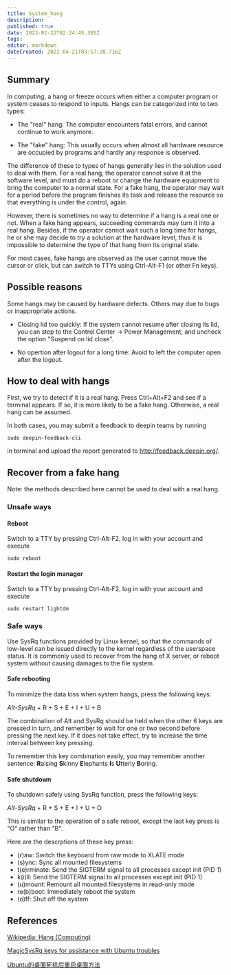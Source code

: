 ```yaml
---
title: System_hang
description: 
published: true
date: 2023-02-22T02:24:45.385Z
tags: 
editor: markdown
dateCreated: 2022-04-21T03:57:20.716Z
---
```


## Summary

In computing, a hang or freeze occurs when either a computer program or system ceases to respond to inputs.  Hangs can be categorized into to two types:

* The "real" hang: The computer encounters fatal errors, and cannot continue to work anymore.

* The "fake" hang: This usually occurs when almost all hardware resource are occupied by programs and hardly any response is observed.

The difference of these to types of hangs generally lies in the solution used to deal with them. For a real hang, the operator cannot solve it at the software level, and must do a reboot or change the hardware equipment to bring the computer to a normal state. For a fake hang, the operator may wait for a period before the program finishes its task and release the resource so that everything is under the control, again.

However, there is sometimes no way to determine if a hang is a real one or not. When a fake hang appears, succeeding commands may turn it into a real hang. Besides, if the operator cannot wait such a long time for hangs, he or she may decide to try a solution at the hardware level, thus it is impossible to determine the type of that hang from its original state.

For most cases, fake hangs are observed as the user cannot move the cursor or click, but can switch to TTYs using Ctrl-Alt-F1 (or other Fn keys).

## Possible reasons

Some hangs may be caused by hardware defects. Others may due to bugs or inappropriate actions.

* Closing lid too quickly: If the system cannot resume after closing its lid, you can step to the Control Center -> Power Management, and uncheck the option "Suspend on lid close".

* No opertion after logout for a long time: Avoid to left the computer open after the logout.

## How to deal with hangs

First, we try to detect if it is a real hang. Press Ctrl+Alt+F2 and see if a terminal appears. If so, it is more likely to be a fake hang. Otherwise, a real hang can be assumed.

In both cases, you may submit a feedback to deepin teams by running

    sudo deepin-feedback-cli

in terminal and upload the report generated to <http://feedback.deepin.org/>.

## Recover from a fake hang

Note: the methods described here cannot be used to deal with a real hang.

### Unsafe ways

#### Reboot

Switch to a TTY by pressing Ctrl-Alt-F2, log in with your account and execute

    sudo reboot

#### Restart the login manager

Switch to a TTY by pressing Ctrl-Alt-F2, log in with your account and execute

    sudo restart lightdm 

### Safe ways

Use SysRq functions provided by Linux kernel, so that the commands of low-level can be issued directly to the kernel regardless of the userspace status. It is commonly used to recover from the hang of X server, or reboot system without causing damages to the file system.

#### Safe rebooting

To minimize the data loss when system hangs, press the following keys:

*Alt-SysRq* + R + S + E + I + U + B

The combination of Alt and SysRq should be held when the other 6 keys are pressed in turn, and remember to wait for one or two second before pressing the next key. If it does not take effect, try to increase the time interval between key pressing.

To remember this key combination easily, you may remember another sentence: **R**aising **S**kinny **E**lephants **I**s **U**tterly **B**oring.

#### Safe shutdown

To shutdown safely using SysRq function, press the following keys:

*Alt-SysRq* + R + S + E + I + U + O

This is similar to the operation of a safe reboot, except the last key press is "O" rather than "B".

Here are the descrptions of these key press:

* (r)aw: Switch the keyboard from raw mode to XLATE mode
* (s)ync: Sync all mounted filesystems
* t(e)rminate: Send the SIGTERM signal to all processes except init (PID 1)
* k(i)ll: Send the SIGTERM signal to all processes except init (PID 1)
* (u)mount: Remount all mounted filesystems in read-only mode
* re(b)boot: Immediately reboot the system
* (o)ff: Shut off the system

## References

[Wikipedia: Hang (Computing)](https://en.wikipedia.org/wiki/Hang_(computing))

[MagicSysRq keys for assistance with Ubuntu troubles](http://ubuntuforums.org/showthread.php?t=617349)

[Ubuntu的桌面死机后重启桌面方法](http://linux.net527.cn/Ubuntu/Ubuntuanzhuangyuyingyong/18698.html)
